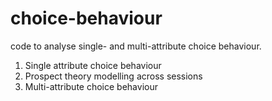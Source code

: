 # choice-behaviour
code to analyse single- and multi-attribute choice behaviour.

1. Single attribute choice behaviour 
2. Prospect theory modelling across sessions
3. Multi-attribute choice behaviour

